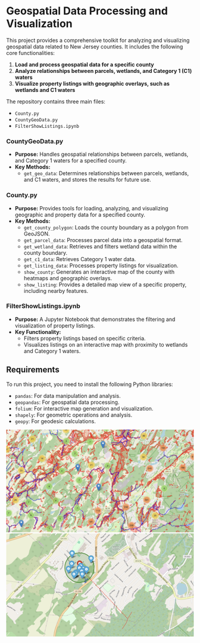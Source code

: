 # Geospatial Data Processing and Visualization

This project provides a comprehensive toolkit for analyzing and visualizing geospatial data related to New Jersey counties. It includes the following core functionalities:

1. **Load and process geospatial data for a specific county**
2. **Analyze relationships between parcels, wetlands, and Category 1 (C1) waters**
3. **Visualize property listings with geographic overlays, such as wetlands and C1 waters**

The repository contains three main files:

- `County.py`
- `CountyGeoData.py`
- `FilterShowListings.ipynb`

### CountyGeoData.py
- **Purpose:** Handles geospatial relationships between parcels, wetlands, and Category 1 waters for a specified county.
- **Key Methods:**
  - `get_geo_data`: Determines relationships between parcels, wetlands, and C1 waters, and stores the results for future use.

### County.py
- **Purpose:** Provides tools for loading, analyzing, and visualizing geographic and property data for a specified county.
- **Key Methods:**
  - `get_county_polygon`: Loads the county boundary as a polygon from GeoJSON.
  - `get_parcel_data`: Processes parcel data into a geospatial format.
  - `get_wetland_data`: Retrieves and filters wetland data within the county boundary.
  - `get_c1_data`: Retrieves Category 1 water data.
  - `get_listing_data`: Processes property listings for visualization.
  - `show_county`: Generates an interactive map of the county with heatmaps and geographic overlays.
  - `show_listing`: Provides a detailed map view of a specific property, including nearby features.

### FilterShowListings.ipynb
- **Purpose:** A Jupyter Notebook that demonstrates the filtering and visualization of property listings.
- **Key Functionality:**
  - Filters property listings based on specific criteria.
  - Visualizes listings on an interactive map with proximity to wetlands and Category 1 waters.

## Requirements

To run this project, you need to install the following Python libraries:

- `pandas`: For data manipulation and analysis.
- `geopandas`: For geospatial data processing.
- `folium`: For interactive map generation and visualization.
- `shapely`: For geometric operations and analysis.
- `geopy`: For geodesic calculations.

![Map Visualization](Images/image_map.png "County Map Example")
![Listing Visualization](Images/image_listings.png "Listing Map Example")

